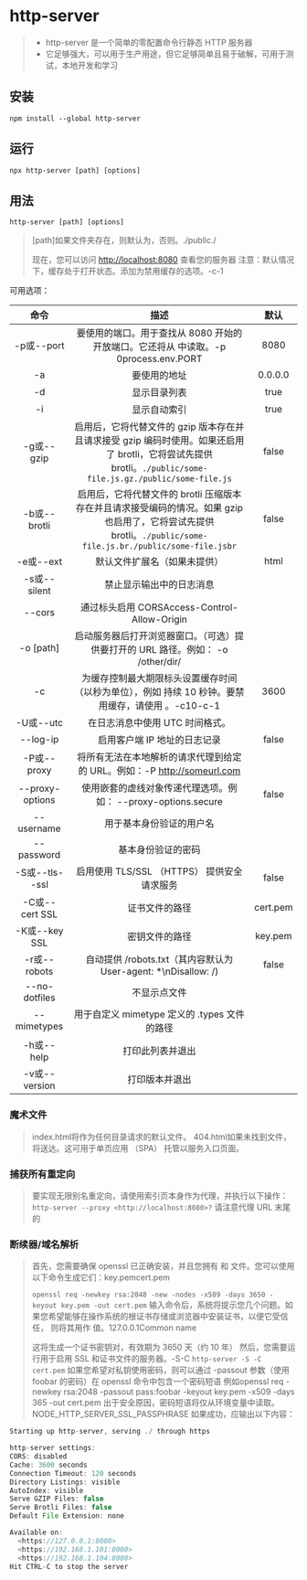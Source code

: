 # http-server

> - http-server 是一个简单的零配置命令行静态 HTTP 服务器
> - 它足够强大，可以用于生产用途，但它足够简单且易于破解，可用于测试，本地开发和学习

## 安装

`npm install --global http-server`

## 运行

`npx http-server [path] [options]`

## 用法

`http-server [path] [options]`

> [path]如果文件夹存在，则默认为，否则。./public./
>
> 现在，您可以访问 <http://localhost:8080> 查看您的服务器
> 注意：默认情况下，缓存处于打开状态。添加为禁用缓存的选项。-c-1

可用选项：

|      命令       |                                                                              描述                                                                              |   默认   |
| :-------------: | :------------------------------------------------------------------------------------------------------------------------------------------------------------: | :------: |
|   -p或--port    |                                      要使用的端口。用于查找从 8080 开始的开放端口。它还将从 中读取。-p 0process.env.PORT                                       |   8080   |
|       -a        |                                                                          要使用的地址                                                                          | 0.0.0.0  |
|       -d        |                                                                          显示目录列表                                                                          |   true   |
|       -i        |                                                                          显示自动索引                                                                          |   true   |
|   -g或--gzip    | 启用后，它将代替文件的 gzip 版本存在并且请求接受 gzip 编码时使用。如果还启用了 brotli，它将尝试先提供 brotli。`./public/some-file.js.gz./public/some-file.js`  |  false   |
|  -b或--brotli   | 启用后，它将代替文件的 brotli 压缩版本存在并且请求接受编码的情况。如果 gzip 也启用了，它将尝试先提供 brotli。`./public/some-file.js.br./public/some-file.jsbr` |  false   |
|    -e或--ext    |                                                                  默认文件扩展名（如果未提供）                                                                  |   html   |
|  -s或--silent   |                                                                    禁止显示输出中的日志消息                                                                    |
|     --cors      |                                                          通过标头启用 CORSAccess-Control-Allow-Origin                                                          |
|    -o [path]    |                                        启动服务器后打开浏览器窗口。（可选）提供要打开的 URL 路径。例如： -o /other/dir/                                        |
|       -c        |                               为缓存控制最大期限标头设置缓存时间（以秒为单位），例如 持续 10 秒钟。要禁用缓存，请使用 。-c10-c-1                               |   3600   |
|    -U或--utc    |                                                                在日志消息中使用 UTC 时间格式。                                                                 |
|    --log-ip     |                                                                  启用客户端 IP 地址的日志记录                                                                  |  false   |
|   -P或--proxy   |                                           将所有无法在本地解析的请求代理到给定的 URL。例如：-P <http://someurl.com>                                            |
| --proxy-options |                                                 使用嵌套的虚线对象传递代理选项。例如： --proxy-options.secure                                                  |  false   |
|   --username    |                                                                    用于基本身份验证的用户名                                                                    |
|   --password    |                                                                       基本身份验证的密码                                                                       |
| -S或--tls--ssl  |                                                          启用使用 TLS/SSL （HTTPS） 提供安全请求服务                                                           |  false   |
| -C或--cert SSL  |                                                                         证书文件的路径                                                                         | cert.pem |
|  -K或--key SSL  |                                                                         密钥文件的路径                                                                         | key.pem  |
|  -r或--robots   |                                                 自动提供 /robots.txt（其内容默认为User-agent: *\nDisallow: /)                                                  |  false   |
|  --no-dotfiles  |                                                                          不显示点文件                                                                          |
|   --mimetypes   |                                                          用于自定义 mimetype 定义的 .types 文件的路径                                                          |
|   -h或--help    |                                                                        打印此列表并退出                                                                        |
|  -v或--version  |                                                                         打印版本并退出                                                                         |

### 魔术文件

> index.html将作为任何目录请求的默认文件。
> 404.html如果未找到文件，将送达。这可用于单页应用 （SPA） 托管以服务入口页面。

### 捕获所有重定向

> 要实现无限别名重定向，请使用索引页本身作为代理，并执行以下操作：
> `http-server --proxy <http://localhost:8080>?`
> 请注意代理 URL 末尾的

### 断续器/域名解析

> 首先，您需要确保 openssl 已正确安装，并且您拥有 和 文件。您可以使用以下命令生成它们：key.pemcert.pem
>
> `openssl req -newkey rsa:2048 -new -nodes -x509 -days 3650 -keyout key.pem -out cert.pem`
> 输入命令后，系统将提示您几个问题。如果您希望能够在操作系统的根证书存储或浏览器中安装证书，以便它受信任， 则将其用作 值。127.0.0.1Common name
>
> 这将生成一个证书密钥对，有效期为 3650 天（约 10 年）
> 然后，您需要运行用于启用 SSL 和证书文件的服务器。-S-C
`http-server -S -C cert.pem`
> 如果您希望对私钥使用密码，则可以通过 -passout 参数（使用 foobar 的密码）在 openssl 命令中包含一个密码短语
> 例如openssl req -newkey rsa:2048 -passout pass:foobar -keyout key.pem -x509 -days 365 -out cert.pem
> 出于安全原因，密码短语将仅从环境变量中读取。NODE_HTTP_SERVER_SSL_PASSPHRASE
如果成功，应输出以下内容：

```js
Starting up http-server, serving ./ through https

http-server settings:
CORS: disabled
Cache: 3600 seconds
Connection Timeout: 120 seconds
Directory Listings: visible
AutoIndex: visible
Serve GZIP Files: false
Serve Brotli Files: false
Default File Extension: none

Available on:
  <https://127.0.0.1:8080>
  <https://192.168.1.101:8080>
  <https://192.168.1.104:8080>
Hit CTRL-C to stop the server
```
